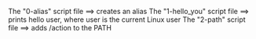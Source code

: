 The "0-alias" script file ==> creates an alias
The "1-hello_you" script file ==> prints hello user, where user is the current Linux user
The "2-path" script file ==> adds /action to the PATH
